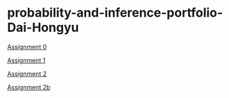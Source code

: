 # probability-and-inference-portfolio-Dai-Hongyu

[Assignment 0](/00-student-profile)

[Assignment 1](/01-roulette-simulation)

[Assignment 2](/02-monte-carlo-error)

[Assignment 2b](/02b-interview-question)
